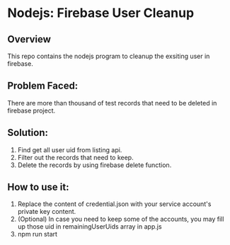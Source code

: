 # Nodejs: Firebase User Cleanup

## Overview
This repo contains the nodejs program to cleanup the exsiting user in firebase. 

## Problem Faced: 
There are more than thousand of test records that need to be deleted in firebase project. 

## Solution:
1. Find get all user uid from listing api.
2. Filter out the records that need to keep.
3. Delete the records by using firebase delete function.

## How to use it:
1. Replace the content of credential.json with your service account's private key content.
2. (Optional) In case you need to keep some of the accounts, you may fill up those uid in remainingUserUids array in app.js
3. npm run start
